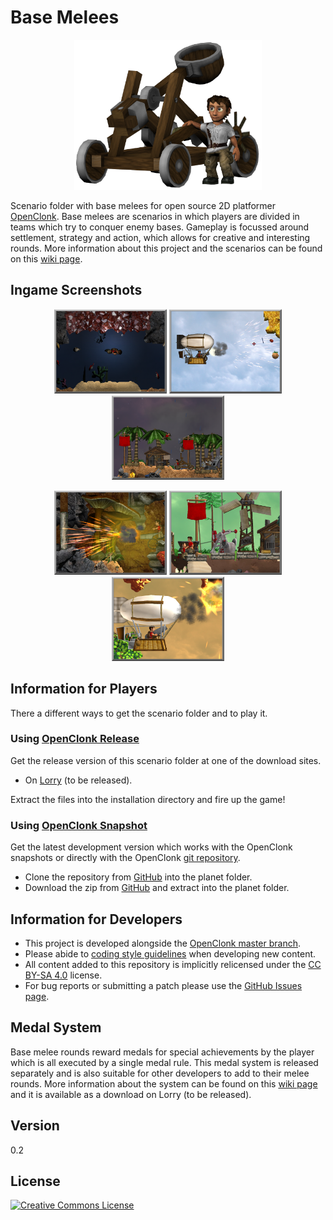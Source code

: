 Base Melees 
===========
<p align="center">
	<img src="https://raw.githubusercontent.com/MDT-Maikel/basemelees/master/Title.png" width=300>
</p>

Scenario folder with base melees for open source 2D platformer [OpenClonk](http://www.openclonk.org/). Base melees are scenarios in which players are divided in teams which try to conquer enemy bases. Gameplay is focussed around settlement, strategy and action, which allows for creative and interesting rounds. More information about this project and the scenarios can be found on this [wiki page](http://wiki.openclonk.org/w/Base_Melees).


Ingame Screenshots
------------------

<p align="center">
	<img src="https://raw.githubusercontent.com/MDT-Maikel/basemelees/master/RubyLake.ocs/Title.png" width=180>
	<img src="https://raw.githubusercontent.com/MDT-Maikel/basemelees/master/CliffFight.ocs/Title.png" width=180>
	<img src="https://raw.githubusercontent.com/MDT-Maikel/basemelees/master/Skylands.ocs/Title.png" width=180>
</p>
<p align="center">
	<img src="https://raw.githubusercontent.com/MDT-Maikel/basemelees/master/Labyrinth.ocs/Title.png" width=180>
	<img src="https://raw.githubusercontent.com/MDT-Maikel/basemelees/master/PumpPressure.ocs/Title.png" width=180>
	<img src="https://raw.githubusercontent.com/MDT-Maikel/basemelees/master/GoldenSkies.ocs/Title.png" width=180>
</p>


Information for Players
-----------------------

There a different ways to get the scenario folder and to play it.

### Using [OpenClonk Release](http://www.openclonk.org/download/) ###

Get the release version of this scenario folder at one of the download sites.

* On [Lorry](https://clonklorry.org/) (to be released). 

Extract the files into the installation directory and fire up the game!

### Using [OpenClonk Snapshot](http://www.openclonk.org/nightly-builds/) ###

Get the latest development version which works with the OpenClonk snapshots or directly with the OpenClonk [git repository](https://git.openclonk.org/openclonk.git).

* Clone the repository from [GitHub](https://github.com/MDT-Maikel/basemelees) into the planet folder.
* Download the zip from [GitHub](https://github.com/MDT-Maikel/basemelees/archive/master.zip) and extract into the planet folder.


Information for Developers
--------------------------

* This project is developed alongside the [OpenClonk master branch](https://git.openclonk.org/openclonk.git).
* Please abide to [coding style guidelines](http://wiki.openclonk.org/w/C4Script_Style_Guidelines) when developing new content.
* All content added to this repository is implicitly relicensed under the [CC BY-SA 4.0](http://creativecommons.org/licenses/by-sa/4.0/) license.
* For bug reports or submitting a patch please use the [GitHub Issues page](https://github.com/MDT-Maikel/basemelees/issues).


Medal System
------------

Base melee rounds reward medals for special achievements by the player which is all executed by a single medal rule. This medal system is released separately and is also suitable for other developers to add to their melee rounds. More information about the system can be found on this [wiki page](http://wiki.openclonk.org/w/Medal_System) and it is available as a download on Lorry (to be released).


Version
-------
0.2


License
-------
<a rel="license" href="http://creativecommons.org/licenses/by-sa/4.0/"><img alt="Creative Commons License" style="border-width:0" src="http://i.creativecommons.org/l/by-sa/4.0/88x31.png" /></a>
